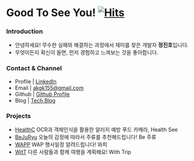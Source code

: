  # Good To See You! [![Hits](https://hits.seeyoufarm.com/api/count/incr/badge.svg?url=https://github.com/jeongjaino&count_bg=%2321B573&title_bg=%23555555&icon=android.svg&icon_color=%23A5CD39&title=see+ya&edge_flat=false)](https://hits.seeyoufarm.com)
  
### Introduction

- 안녕하세요! 무수한 실패와 해결하는 과정에서 재미를 찾은 개발자 **정진호**입니다.
- 무엇이든지 확신이 들면, 먼저 경험하고 느껴보는 것을 좋아합니다.

### Contact & Channel

- Profile | [LinkedIn](https://www.linkedin.com/in/jeongjaino/)
- Email | akgk155@gmail.com
- Github | [Github Profile](https://github.com/jeongjaino)
- Blog | [Tech Blog](https://jeongjaino.tistory.com/)

### Projects

- [HealthC](https://github.com/Solution-Challenge-HealthC/HealthC_Android) OCR과 객체인식을 활용한 알러지 예방 푸드 카메라, Health See
- [BeJuRyu](https://github.com/pknu-wap/2023_1_WAT_BeJuRyu) 오늘의 감정에 따라서 주류를 추천해드립니다! Be 주류
- [WAPP](https://github.com/pknu-wap/2023_1_WAT_BeJuRyu) WAP 행사일정 알려드립니다! 와피
- [WitT](https://github.com/pknu-wap/2022_2_WAP_APP_TEAM1) 다른 사람들과 함께 여행을 계획해요! With Trip

